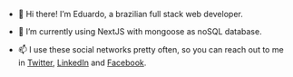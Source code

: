 - 👋 Hi there! I’m Eduardo, a brazilian full stack web developer.

- 🌱 I’m currently using NextJS with mongoose as noSQL database.

- 📫 I use these social networks pretty often, so you can reach out to me in [Twitter](https://twitter.com/Eduardod_Araujo), [LinkedIn](https://www.linkedin.com/in/eduardoaraujodev/) and [Facebook](https://www.facebook.com/eduduu).
